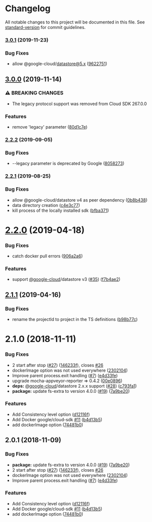# Changelog

All notable changes to this project will be documented in this file. See [standard-version](https://github.com/conventional-changelog/standard-version) for commit guidelines.

### [3.0.1](https://github.com/ert78gb/google-datastore-emulator/compare/v3.0.0...v3.0.1) (2019-11-23)


### Bug Fixes

* allow @google-cloud/datastore@5.x ([9622751](https://github.com/ert78gb/google-datastore-emulator/commit/9622751292754a788bdffd8f0c51c580d7f9dd0a))

## [3.0.0](https://github.com/ert78gb/google-datastore-emulator/compare/v2.2.2...v3.0.0) (2019-11-14)


### ⚠ BREAKING CHANGES

* The legacy protocol support was removed from Cloud SDK 267.0.0

### Features

* remove 'legacy' parameter ([80d1c7e](https://github.com/ert78gb/google-datastore-emulator/commit/80d1c7e0222bccf64297755ddd449effff76f8d2))

### [2.2.2](https://github.com/ert78gb/google-datastore-emulator/compare/v2.2.1...v2.2.2) (2019-09-05)


### Bug Fixes

* --legacy parameter is deprecated by Google ([8058273](https://github.com/ert78gb/google-datastore-emulator/commit/8058273))

### [2.2.1](https://github.com/ert78gb/google-datastore-emulator/compare/v2.2.0...v2.2.1) (2019-08-25)


### Bug Fixes

* allow @google-cloud/datastore v4 as peer dependency ([0b8b438](https://github.com/ert78gb/google-datastore-emulator/commit/0b8b438))
* data directory creation ([c4e3c77](https://github.com/ert78gb/google-datastore-emulator/commit/c4e3c77))
* kill process of the locally installed sdk ([bfba371](https://github.com/ert78gb/google-datastore-emulator/commit/bfba371))

<a name="2.2.0"></a>
# [2.2.0](https://github.com/ert78gb/google-datastore-emulator/compare/v2.1.1...v2.2.0) (2019-04-18)


### Bug Fixes

* catch docker pull errors ([906a2a6](https://github.com/ert78gb/google-datastore-emulator/commit/906a2a6))


### Features

* support [@google-cloud](https://github.com/google-cloud)/datastore v3 ([#35](https://github.com/ert78gb/google-datastore-emulator/issues/35)) ([f7b4ae2](https://github.com/ert78gb/google-datastore-emulator/commit/f7b4ae2))



<a name="2.1.1"></a>
## [2.1.1](https://github.com/ert78gb/google-datastore-emulator/compare/v2.1.0...v2.1.1) (2019-04-16)


### Bug Fixes

* rename the projectId to project in the TS definitions ([b98b77c](https://github.com/ert78gb/google-datastore-emulator/commit/b98b77c))



<a name="2.1.0"></a>
# 2.1.0 (2018-11-11)


### Bug Fixes

* 2 start after stop ([#27](https://github.com/ert78gb/google-datastore-emulator/issues/27)) ([146233f](https://github.com/ert78gb/google-datastore-emulator/commit/146233f)), closes [#26](https://github.com/ert78gb/google-datastore-emulator/issues/26)
* dockerImage option was not used everywhere ([2302104](https://github.com/ert78gb/google-datastore-emulator/commit/2302104))
* Improve parent process.exit handling ([#7](https://github.com/ert78gb/google-datastore-emulator/issues/7)) ([e4d33fe](https://github.com/ert78gb/google-datastore-emulator/commit/e4d33fe))
* upgrade mocha-appveyor-reporter => 0.4.2 ([00e0896](https://github.com/ert78gb/google-datastore-emulator/commit/00e0896))
* **deps:** [@google-cloud](https://github.com/google-cloud)/datastore 2.x.x support ([#28](https://github.com/ert78gb/google-datastore-emulator/issues/28)) ([c793fa1](https://github.com/ert78gb/google-datastore-emulator/commit/c793fa1))
* **package:** update fs-extra to version 4.0.0 ([#19](https://github.com/ert78gb/google-datastore-emulator/issues/19)) ([7a9be20](https://github.com/ert78gb/google-datastore-emulator/commit/7a9be20))


### Features

* Add Consistency level option ([d12116f](https://github.com/ert78gb/google-datastore-emulator/commit/d12116f))
* Add Docker google/cloud-sdk [#11](https://github.com/ert78gb/google-datastore-emulator/issues/11) ([b4d13b5](https://github.com/ert78gb/google-datastore-emulator/commit/b4d13b5))
* add dockerImage option ([74481b0](https://github.com/ert78gb/google-datastore-emulator/commit/74481b0))



<a name="2.0.1"></a>
## 2.0.1 (2018-11-09)


### Bug Fixes

* **package:** update fs-extra to version 4.0.0 ([#19](https://github.com/ert78gb/google-datastore-emulator/issues/19)) ([7a9be20](https://github.com/ert78gb/google-datastore-emulator/commit/7a9be20))
* 2 start after stop ([#27](https://github.com/ert78gb/google-datastore-emulator/issues/27)) ([146233f](https://github.com/ert78gb/google-datastore-emulator/commit/146233f)), closes [#26](https://github.com/ert78gb/google-datastore-emulator/issues/26)
* dockerImage option was not used everywhere ([2302104](https://github.com/ert78gb/google-datastore-emulator/commit/2302104))
* Improve parent process.exit handling ([#7](https://github.com/ert78gb/google-datastore-emulator/issues/7)) ([e4d33fe](https://github.com/ert78gb/google-datastore-emulator/commit/e4d33fe))


### Features

* Add Consistency level option ([d12116f](https://github.com/ert78gb/google-datastore-emulator/commit/d12116f))
* Add Docker google/cloud-sdk [#11](https://github.com/ert78gb/google-datastore-emulator/issues/11) ([b4d13b5](https://github.com/ert78gb/google-datastore-emulator/commit/b4d13b5))
* add dockerImage option ([74481b0](https://github.com/ert78gb/google-datastore-emulator/commit/74481b0))
